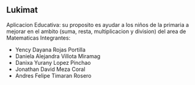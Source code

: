 ## Lukimat
Aplicacion Educativa: su proposito es ayudar a los niños de la primaria a mejorar en el ambito (suma, resta, multiplicacion y division) del area de Matematicas
Integrantes: 

- Yency Dayana Rojas Portilla
- Daniela Alejandra Villota Miramag 
- Danixa Yurany Lopez Pinchao
- Jonathan David Meza Coral
- Andres Felipe Timaran Rosero
